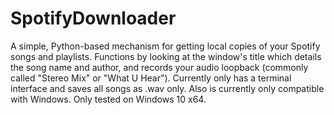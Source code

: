 # SpotifyDownloader
A simple, Python-based mechanism for getting local copies of your Spotify songs and playlists. Functions by looking at the window's title which details the song name and author, and records your audio loopback (commonly called "Stereo Mix" or "What U Hear"). Currently only has a terminal interface and saves all songs as .wav only. Also is currently only compatible with Windows. Only tested on Windows 10 x64.
